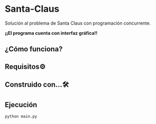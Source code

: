 # Santa-Claus
Solución al problema de Santa Claus con programación concurrente.

**¡¡El programa cuenta con interfaz gráfica!!**

## ¿Cómo funciona?

## Requisitos⚙️

## Construido con...🛠️

## Ejecución
```
python main.py
```
